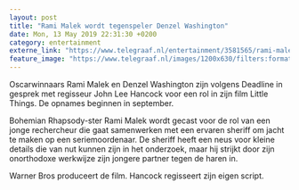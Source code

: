 ```yaml
---
layout: post
title: "Rami Malek wordt tegenspeler Denzel Washington"
date: Mon, 13 May 2019 22:31:30 +0200
category: entertainment
externe_link: "https://www.telegraaf.nl/entertainment/3581565/rami-malek-wordt-tegenspeler-denzel-washington"
feature_image: "https://www.telegraaf.nl/images/1200x630/filters:format(jpeg):quality(80)/cdn-kiosk-api.telegraaf.nl/234f40e2-75be-11e9-bf6e-02d1dbdc35d1.jpg"
---
```


<p class="intro">Oscarwinnaars Rami Malek en Denzel Washington zijn volgens Deadline in gesprek met regisseur John Lee Hancock voor een rol in zijn film Little Things. De opnames beginnen in september.</p> <p>Bohemian Rhapsody-ster Rami Malek wordt gecast voor de rol van een jonge rechercheur die gaat samenwerken met een ervaren sheriff om jacht te maken op een seriemoordenaar. De sheriff heeft een neus voor kleine details die van nut kunnen zijn in het onderzoek, maar hij strijkt door zijn onorthodoxe werkwijze zijn jongere partner tegen de haren in.</p><p>Warner Bros produceert de film. Hancock regisseert zijn eigen script.</p>
